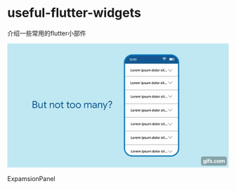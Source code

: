 # useful-flutter-widgets
介绍一些常用的flutter小部件


![image](https://github.com/Jackycai23237/useful-flutter-widgets/blob/main/gif/ExpansionPanel.gif)

ExpamsionPanel
